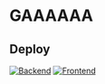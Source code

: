 # GAAAAAA

## Deploy

[![Backend](https://www.herokucdn.com/deploy/button.svg)](https://heroku.com/deploy)
[![Frontend](https://www.netlify.com/img/deploy/button.svg)](https://app.netlify.com/start)
